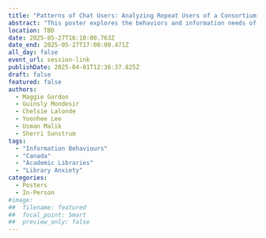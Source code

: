 ```yaml
---
title: "Patterns of Chat Users: Analyzing Repeat Users of a Consortium-Level Virtual Reference Service"
abstract: "This poster explores the behaviors and information needs of repeat users of a virtual reference chat service in Ontario academic libraries. Analyzing 1,419 chat transcripts from 360 unique users in 2022-23, the study examines transaction types, instructional interactions, and signs of library anxiety. Using a mixed-methods approach, researchers identified patterns in repeat users' engagement, highlighting implications for service design, training, and outreach. The poster presents data visualizations, thematic analysis, and recommendations to enhance virtual reference services, ensuring they better support sustained user engagement and address evolving patron needs."
location: TBD
date: 2025-05-27T16:10:00.763Z
date_end: 2025-05-27T17:00:00.471Z
all_day: false
event_url: session-link
publishDate: 2025-04-01T12:36:37.825Z
draft: false
featured: false
authors:
  - Maggie Gordon
  - Guinsly Mondesir
  - Chelsie Lalonde
  - Yoonhee Lee
  - Usman Malik
  - Sherri Sunstrum
tags:
  - "Information Behaviours"
  - "Canada"
  - "Academic Libraries"
  - "Library Anxiety"
categories:
  - Posters
  - In-Person
#image:
##  filename: featured
##  focal_point: Smart
##  preview_only: false
---
```

